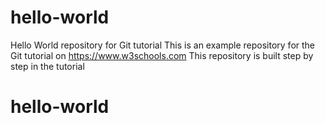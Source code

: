 # hello-world

Hello World repository for Git tutorial
This is an example repository for the Git tutorial on https://www.w3schools.com
This repository is built step by step in the tutorial
# hello-world
